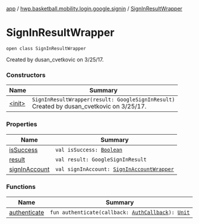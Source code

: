 [app](../../index.md) / [hwp.basketball.mobility.login.google.signin](../index.md) / [SignInResultWrapper](.)

# SignInResultWrapper

`open class SignInResultWrapper`

Created by dusan_cvetkovic on 3/25/17.

### Constructors

| Name | Summary |
|---|---|
| [&lt;init&gt;](-init-.md) | `SignInResultWrapper(result: GoogleSignInResult)`<br>Created by dusan_cvetkovic on 3/25/17. |

### Properties

| Name | Summary |
|---|---|
| [isSuccess](is-success.md) | `val isSuccess: `[`Boolean`](https://kotlinlang.org/api/latest/jvm/stdlib/kotlin/-boolean/index.html) |
| [result](result.md) | `val result: GoogleSignInResult` |
| [signInAccount](sign-in-account.md) | `val signInAccount: `[`SignInAccountWrapper`](../-sign-in-account-wrapper/index.md) |

### Functions

| Name | Summary |
|---|---|
| [authenticate](authenticate.md) | `fun authenticate(callback: `[`AuthCallback`](../-auth-callback/index.md)`): `[`Unit`](https://kotlinlang.org/api/latest/jvm/stdlib/kotlin/-unit/index.html) |
